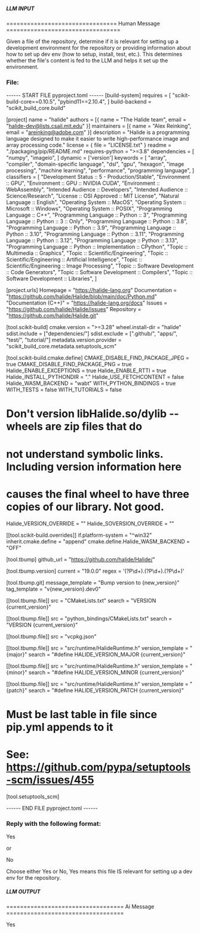 ##### LLM INPUT #####
================================ Human Message =================================

Given a file of the repository, determine if it is relevant for setting up a development environment for the repository or providing information about how to set up dev env (how to setup, install, test, etc.). This determines whether the file's content is fed to the LLM and helps it set up the environment.

### File:
------ START FILE pyproject.toml ------
[build-system]
requires = [
    "scikit-build-core==0.10.5",
    "pybind11==2.10.4",
]
build-backend = "scikit_build_core.build"

[project]
name = "halide"
authors = [{ name = "The Halide team", email = "halide-dev@lists.csail.mit.edu" }]
maintainers = [{ name = "Alex Reinking", email = "areinking@adobe.com" }]
description = "Halide is a programming language designed to make it easier to write high-performance image and array processing code."
license = { file = "LICENSE.txt" }
readme = "./packaging/pip/README.md"
requires-python = ">=3.8"
dependencies = [
    "numpy",
    "imageio",
]
dynamic = ['version']
keywords = [
    "array",
    "compiler",
    "domain-specific language",
    "dsl",
    "gpu",
    "hexagon",
    "image processing",
    "machine learning",
    "performance",
    "programming language",
]
classifiers = [
    "Development Status :: 5 - Production/Stable",
    "Environment :: GPU",
    "Environment :: GPU :: NVIDIA CUDA",
    "Environment :: WebAssembly",
    "Intended Audience :: Developers",
    "Intended Audience :: Science/Research",
    "License :: OSI Approved :: MIT License",
    "Natural Language :: English",
    "Operating System :: MacOS",
    "Operating System :: Microsoft :: Windows",
    "Operating System :: POSIX",
    "Programming Language :: C++",
    "Programming Language :: Python :: 3",
    "Programming Language :: Python :: 3 :: Only",
    "Programming Language :: Python :: 3.8",
    "Programming Language :: Python :: 3.9",
    "Programming Language :: Python :: 3.10",
    "Programming Language :: Python :: 3.11",
    "Programming Language :: Python :: 3.12",
    "Programming Language :: Python :: 3.13",
    "Programming Language :: Python :: Implementation :: CPython",
    "Topic :: Multimedia :: Graphics",
    "Topic :: Scientific/Engineering",
    "Topic :: Scientific/Engineering :: Artificial Intelligence",
    "Topic :: Scientific/Engineering :: Image Processing",
    "Topic :: Software Development :: Code Generators",
    "Topic :: Software Development :: Compilers",
    "Topic :: Software Development :: Libraries",
]

[project.urls]
Homepage = "https://halide-lang.org"
Documentation = "https://github.com/halide/Halide/blob/main/doc/Python.md"
"Documentation (C++)" = "https://halide-lang.org/docs"
Issues = "https://github.com/halide/Halide/issues"
Repository = "https://github.com/halide/Halide.git"

[tool.scikit-build]
cmake.version = ">=3.28"
wheel.install-dir = "halide"
sdist.include = ["dependencies/"]
sdist.exclude = [".github/", "apps/", "test/", "tutorial/"]
metadata.version.provider = "scikit_build_core.metadata.setuptools_scm"

[tool.scikit-build.cmake.define]
CMAKE_DISABLE_FIND_PACKAGE_JPEG = true
CMAKE_DISABLE_FIND_PACKAGE_PNG = true
Halide_ENABLE_EXCEPTIONS = true
Halide_ENABLE_RTTI = true
Halide_INSTALL_PYTHONDIR = "."
Halide_USE_FETCHCONTENT = false
Halide_WASM_BACKEND = "wabt"
WITH_PYTHON_BINDINGS = true
WITH_TESTS = false
WITH_TUTORIALS = false

##
# Don't version libHalide.so/dylib -- wheels are zip files that do
# not understand symbolic links. Including version information here
# causes the final wheel to have three copies of our library. Not good.
Halide_VERSION_OVERRIDE = ""
Halide_SOVERSION_OVERRIDE = ""

[[tool.scikit-build.overrides]]
if.platform-system = "^win32"
inherit.cmake.define = "append"
cmake.define.Halide_WASM_BACKEND = "OFF"

[tool.tbump]
github_url = "https://github.com/halide/Halide/"

[tool.tbump.version]
current = "19.0.0"
regex = '(?P<major>\d+)\.(?P<minor>\d+)\.(?P<patch>\d+)'

[tool.tbump.git]
message_template = "Bump version to {new_version}"
tag_template = "v{new_version}.dev0"

[[tool.tbump.file]]
src = "CMakeLists.txt"
search = "VERSION {current_version}"

[[tool.tbump.file]]
src = "python_bindings/CMakeLists.txt"
search = "VERSION {current_version}"

[[tool.tbump.file]]
src = "vcpkg.json"

[[tool.tbump.file]]
src = "src/runtime/HalideRuntime.h"
version_template = "{major}"
search = "#define HALIDE_VERSION_MAJOR {current_version}"

[[tool.tbump.file]]
src = "src/runtime/HalideRuntime.h"
version_template = "{minor}"
search = "#define HALIDE_VERSION_MINOR {current_version}"

[[tool.tbump.file]]
src = "src/runtime/HalideRuntime.h"
version_template = "{patch}"
search = "#define HALIDE_VERSION_PATCH {current_version}"

# Must be last table in file since pip.yml appends to it
# See: https://github.com/pypa/setuptools-scm/issues/455
[tool.setuptools_scm]

------ END FILE pyproject.toml ------

### Reply with the following format:

<rel>Yes</rel>

or

<rel>No</rel>

Choose either Yes or No, Yes means this file IS relevant for setting up a dev env for the repository.

##### LLM OUTPUT #####
================================== Ai Message ==================================

<rel>Yes</rel>